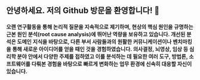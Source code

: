 ## 안녕하세요. 저의 Github 방문을 환영합니다! 👋

#### 오랜 연구활동을 통해 논리적 질문을 지속적으로 제기하며, 현상의 핵심 원인을 규명하는 근본 원인 분석(root cause analysis)에 뛰어난 역량을 보유하고 있습니다. 개선된 분석은 도메인 지식을 바탕으로, 다른 부서 사람들과의 원활한 커뮤니케이션이나 벤치마킹을 통해 새로운 아이디어를 얻을 때인 것을 경험하였습니다. 의사결정, 뇌영상, 임상 등 심리학 분야 안에서 다양한 주제를 접하였고 이를 분석하는 데 필요한 여러 도구, 방법론, 소프트웨어를 다뤄본 경험을 바탕으로 빠르게 변화하는 업무 환경에 신속히 대응할 자신이 있습니다.
<!--
**jeewon-yoon/jeewon-yoon** is a ✨ _special_ ✨ repository because its `README.md` (this file) appears on your GitHub profile.

Here are some ideas to get you started:

- 🔭 I’m currently working on ...
- 🌱 I’m currently learning ...
- 👯 I’m looking to collaborate on ...
- 🤔 I’m looking for help with ...
- 💬 Ask me about ...
- 📫 How to reach me: ...
- 😄 Pronouns: ...
- ⚡ Fun fact: ...
-->
